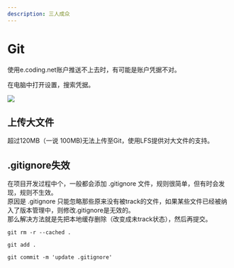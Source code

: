 ```yaml
---
description: 三人成众
---
```


# Git

使用e.coding.net账户推送不上去时，有可能是账户凭据不对。

在电脑中打开设置，搜索凭据。

![](<.gitbook/assets/image (9).png>)

## 上传大文件

超过120MB（一说 100MB)无法上传至Git，使用LFS提供对大文件的支持。

## .gitignore失效

在项目开发过程中个，一般都会添加 .gitignore 文件，规则很简单，但有时会发现，规则不生效。\
原因是 .gitignore 只能忽略那些原来没有被track的文件，如果某些文件已经被纳入了版本管理中，则修改.gitignore是无效的。\
那么解决方法就是先把本地缓存删除（改变成未track状态），然后再提交。

```
git rm -r --cached .

git add .

git commit -m 'update .gitignore'
```

